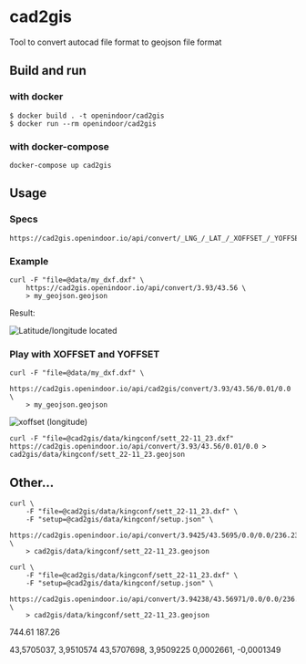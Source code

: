 # cad2gis
Tool to convert autocad file format to geojson file format

## Build and run

### with docker

```
$ docker build . -t openindoor/cad2gis
$ docker run --rm openindoor/cad2gis
```

### with docker-compose

``` 
docker-compose up cad2gis
```

## Usage

### Specs
```
https://cad2gis.openindoor.io/api/convert/_LNG_/_LAT_/_XOFFSET_/_YOFFSET_/_ROTATION_/_SCALE_
```

### Example

```
curl -F "file=@data/my_dxf.dxf" \
    https://cad2gis.openindoor.io/api/convert/3.93/43.56 \
    > my_geojson.geojson
```

Result:

![Latitude/longitude located](doc/lat_lng_location.png)

### Play with XOFFSET and YOFFSET

```
curl -F "file=@data/my_dxf.dxf" \
    https://cad2gis.openindoor.io/api/cad2gis/convert/3.93/43.56/0.01/0.0 \
    > my_geojson.geojson
```

![xoffset (longitude)](doc/xoffset.png)


```
curl -F "file=@cad2gis/data/kingconf/sett_22-11_23.dxf"     https://cad2gis.openindoor.io/api/convert/3.93/43.56/0.01/0.0 > cad2gis/data/kingconf/sett_22-11_23.geojson
```

## Other...
```
curl \
    -F "file=@cad2gis/data/kingconf/sett_22-11_23.dxf" \
    -F "setup=@cad2gis/data/kingconf/setup.json" \
    https://cad2gis.openindoor.io/api/convert/3.9425/43.5695/0.0/0.0/236.23/0.25 \
    > cad2gis/data/kingconf/sett_22-11_23.geojson
```
```
curl \
    -F "file=@cad2gis/data/kingconf/sett_22-11_23.dxf" \
    -F "setup=@cad2gis/data/kingconf/setup.json" \
    https://cad2gis.openindoor.io/api/convert/3.94238/43.56971/0.0/0.0/236.23/0.25 \
    > cad2gis/data/kingconf/sett_22-11_23.geojson
```

744.61
187.26

43,5705037, 3,9510574
43,5707698, 3,9509225
0,0002661, -0,0001349
